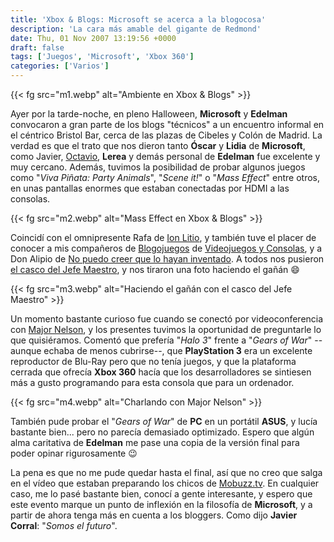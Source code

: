 ```yaml
---
title: 'Xbox & Blogs: Microsoft se acerca a la blogocosa'
description: 'La cara más amable del gigante de Redmond'
date: Thu, 01 Nov 2007 13:19:56 +0000
draft: false
tags: ['Juegos', 'Microsoft', 'Xbox 360']
categories: ['Varios']
---
```


{{< fg src="m1.webp" alt="Ambiente en Xbox & Blogs" >}}

Ayer por la tarde-noche, en pleno Halloween, **Microsoft** y **Edelman** convocaron a gran parte de los blogs "técnicos" a un encuentro informal en el céntrico Bristol Bar, cerca de las plazas de Cibeles y Colón de Madrid. La verdad es que el trato que nos dieron tanto **Óscar** y **Lidia** de **Microsoft**, como Javier, [Octavio](http://octaviorojas.blogspot.com/), **Lerea** y demás personal de **Edelman** fue excelente y muy cercano. Además, tuvimos la posibilidad de probar algunos juegos como "_Viva Piñata: Party Animals_", "_Scene it!_" o "_Mass Effect_" entre otros, en unas pantallas enormes que estaban conectadas por HDMI a las consolas.

{{< fg src="m2.webp" alt="Mass Effect en Xbox & Blogs" >}}

Coincidí con el omnipresente Rafa de [Ion Litio](http://www.ionlitio.com/), y también tuve el placer de conocer a mis compañeros de [Blogojuegos](http://www.blogojuegos.com/) de [Videojuegos y Consolas](http://www.videojuegosyconsolas.net/), y a Don Alipio de [No puedo creer que lo hayan inventado](http://www.nopuedocreer.com/quelohayaninventado/4286/guitarra-xbox/). A todos nos pusieron [el casco del Jefe Maestro](/presentacion-de-halo-3-en-madrid/), y nos tiraron una foto haciendo el gañán :smile:

{{< fg src="m3.webp" alt="Haciendo el gañán con el casco del Jefe Maestro" >}}

Un momento bastante curioso fue cuando se conectó por videoconferencia con [Major Nelson](http://www.majornelson.com/), y los presentes tuvimos la oportunidad de preguntarle lo que quisiéramos. Comentó que prefería "_Halo 3_" frente a "_Gears of War_" --aunque echaba de menos cubrirse--, que **PlayStation 3** era un excelente reproductor de Blu-Ray pero que no tenía juegos, y que la plataforma cerrada que ofrecía **Xbox 360** hacía que los desarrolladores se sintiesen más a gusto programando para esta consola que para un ordenador.

{{< fg src="m4.webp" alt="Charlando con Major Nelson" >}}

También pude probar el "_Gears of War_" de **PC** en un portátil **ASUS**, y lucía bastante bien... pero no parecía demasiado optimizado. Espero que algún alma caritativa de **Edelman** me pase una copia de la versión final para poder opinar rigurosamente :wink:

La pena es que no me pude quedar hasta el final, así que no creo que salga en el vídeo que estaban preparando los chicos de [Mobuzz.tv](http://dosisdiaria.mobuzz.tv/). En cualquier caso, me lo pasé bastante bien, conocí a gente interesante, y espero que este evento marque un punto de inflexión en la filosofía de **Microsoft**, y a partir de ahora tenga más en cuenta a los bloggers. Como dijo **Javier Corral**: "_Somos el futuro_".